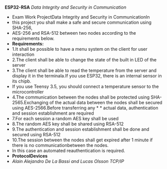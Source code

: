 **ESP32-RSA**
*Data Integrity and Security in Communication*
* Exam Work ProjectData Integrity and Security in CommunicationIn
* this project you shall make a safe and secure communication using SHA-256,
* AES-256 and RSA-512 between two nodes according to the requirements below.
* **Requirements:**
* 1.It shall be possible to have a menu system on the client for user interaction
* 2.The client shall be able to change the state of the built in LED of the server
* 3.The client shall be able to read the temperature from the server and display it in the terminala.If you use ESP32, there is an internal sensor in its chipb.
* If you use Teensy 3.5, you should connect a temperature sensor to the microcontroller
* 4.The communication between the nodes shall be protected using SHA-2565.Exchanging of the actual data between the nodes shall be secured using AES-2566.Before transferring any * * actual data, authentication and session establishment are required
* 7.For each session a random AES key shall be used
* 8.The random AES key shall be shared using RSA-512
* 9.The authentication and session establishment shall be done and secured using RSA-512
* 10.The session between the nodes shall get expired after 1 minute if there is no communicationbetween the nodes.
* In this case an automated reauthentication is required.
* **ProtocolDevices**
* *Alain Alejandro De La Bassi and Lucas Olsson TCP/IP* 
